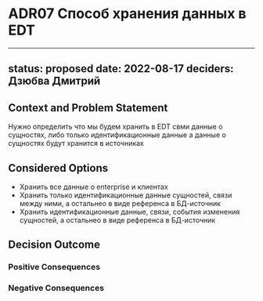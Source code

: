 # ADR07 Способ хранения данных в EDT

---
status: proposed 
date: 2022-08-17
deciders: Дзюбва Дмитрий
---

## Context and Problem Statement

Нужно определить что мы будем хранить в EDT свми данные о сущностях, либо только идентификационные данные а данные о сущностях будут хранится в источниках

## Considered Options

- Хранить все данные о enterprise и клиентах
- Хранить только идентификационные данные сущностей, связи между ними, а остальнео в виде референса в БД-источник
- Хранить идентификационные данные, связи, события изменения сущностей, а остальнео в виде референса в БД-источник

## Decision Outcome



### Positive Consequences


### Negative Consequences
